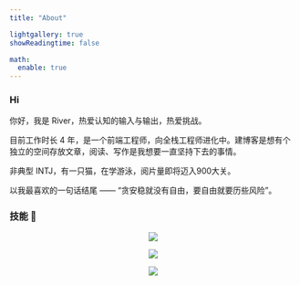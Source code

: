 ```yaml
---
title: "About"

lightgallery: true
showReadingtime: false

math:
  enable: true
---
```

### Hi

你好，我是 River，热爱认知的输入与输出，热爱挑战。

目前工作时长 4 年，是一个前端工程师，向全栈工程师进化中。建博客是想有个独立的空间存放文章，阅读、写作是我想要一直坚持下去的事情。

非典型 INTJ，有一只猫，在学游泳，阅片量即将迈入900大关。

以我最喜欢的一句话结尾 —— “贪安稳就没有自由，要自由就要历些风险”。

### 技能 🌲

<p align="center">
  <a href="https://skillicons.dev">
    <img src="https://skillicons.dev/icons?i=js,ts,html,css" />
  </a>
</p>
<p align="center">
  <a href="https://skillicons.dev">
    <img src="https://skillicons.dev/icons?i=vue,nextjs,react,nodejs,webpack" />
  </a>
</p>
<p align="center">
  <a href="https://skillicons.dev">
    <img src="https://skillicons.dev/icons?i=docker,go,postgres" />
  </a>
</p>